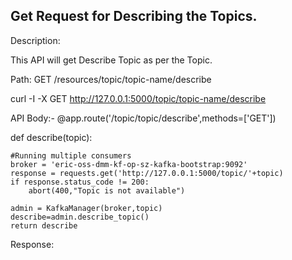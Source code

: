 Get Request for Describing the Topics.
--------------------------------------

Description:

This API will get Describe Topic as per the Topic.

Path: GET /resources/topic/topic-name/describe

curl -I -X GET http://127.0.0.1:5000/topic/topic-name/describe


API Body:- 
@app.route('/topic/topic/describe',methods=['GET'])

def describe(topic):

    #Running multiple consumers
    broker = 'eric-oss-dmm-kf-op-sz-kafka-bootstrap:9092'
    response = requests.get('http://127.0.0.1:5000/topic/'+topic)
    if response.status_code != 200:
        abort(400,"Topic is not available")

    admin = KafkaManager(broker,topic)
    describe=admin.describe_topic()
    return describe
    
    
Response: